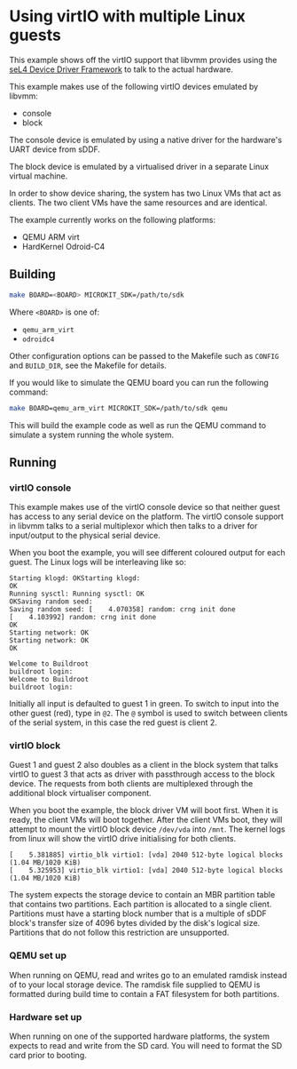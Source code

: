 # Using virtIO with multiple Linux guests

This example shows off the virtIO support that libvmm provides using the
[seL4 Device Driver Framework](https://github.com/au-ts/sddf) to talk to the
actual hardware.

This example makes use of the following virtIO devices emulated by libvmm:
* console
* block

The console device is emulated by using a native driver for the hardware's UART
device from sDDF.

The block device is emulated by a virtualised driver in a separate Linux
virtual machine.

In order to show device sharing, the system has two Linux VMs that act as clients.
The two client VMs have the same resources and are identical.

The example currently works on the following platforms:
* QEMU ARM virt
* HardKernel Odroid-C4

## Building

```sh
make BOARD=<BOARD> MICROKIT_SDK=/path/to/sdk
```

Where `<BOARD>` is one of:
* `qemu_arm_virt`
* `odroidc4`

Other configuration options can be passed to the Makefile such as `CONFIG`
and `BUILD_DIR`, see the Makefile for details.

If you would like to simulate the QEMU board you can run the following command:
```sh
make BOARD=qemu_arm_virt MICROKIT_SDK=/path/to/sdk qemu
```

This will build the example code as well as run the QEMU command to simulate a
system running the whole system.

## Running

### virtIO console

This example makes use of the virtIO console device so that neither guest has access
to any serial device on the platform. The virtIO console support in libvmm talks to
a serial multiplexor which then talks to a driver for input/output to the physical
serial device.

When you boot the example, you will see different coloured output for each guest.
The Linux logs will be interleaving like so:
```
Starting klogd: OKStarting klogd: 
OK
Running sysctl: Running sysctl: OK
OKSaving random seed: 
Saving random seed: [    4.070358] random: crng init done
[    4.103992] random: crng init done
OK
Starting network: OK
Starting network: OK
OK

Welcome to Buildroot
buildroot login: 
Welcome to Buildroot
buildroot login:
```

Initially all input is defaulted to guest 1 in green. To switch to input into
the other guest (red), type in `@2`. The `@` symbol is used to switch between
clients of the serial system, in this case the red guest is client 2.

### virtIO block

Guest 1 and guest 2 also doubles as a client in the block system that talks
virtIO to guest 3 that acts as driver with passthrough access to the block device.
The requests from both clients are multiplexed through the additional block virtualiser
component.

When you boot the example, the block driver VM will boot first. When it is ready, the
client VMs will boot together. After the client VMs boot, they will attempt to mount the
virtIO block device `/dev/vda` into `/mnt`. The kernel logs from linux will show the
virtIO drive initialising for both clients.
```
[    5.381885] virtio_blk virtio1: [vda] 2040 512-byte logical blocks (1.04 MB/1020 KiB)
[    5.325953] virtio_blk virtio1: [vda] 2040 512-byte logical blocks (1.04 MB/1020 KiB)
```

The system expects the storage device to contain an MBR partition table that contains
two partitions. Each partition is allocated to a single client. Partitions must have a
starting block number that is a multiple of sDDF block's transfer size of 4096 bytes
divided by the disk's logical size. Partitions that do not follow this restriction
are unsupported.

### QEMU set up
When running on QEMU, read and writes go to an emulated ramdisk instead of to your
local storage device. The ramdisk file supplied to QEMU is formatted during build
time to contain a FAT filesystem for both partitions.

### Hardware set up

When running on one of the supported hardware platforms, the system expects to read
and write from the SD card. You will need to format the SD card prior to booting.

